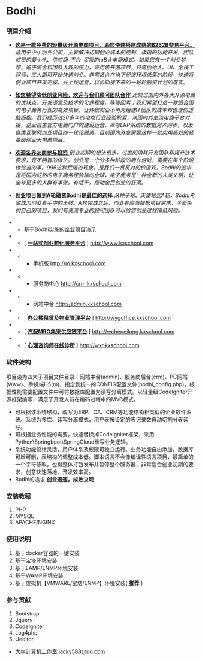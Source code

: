 # Bodhi

### 项目介绍
 - **[这是一款免费的轻量级开源电商项目，助您快速搭建成熟的B2B2B交易平台。](http://www.js715.com)**  _适用于中小创业公司，主要解决初期创业成本的控制、极速的功能开发、团队成员的最小化、供应商-平台-买家的toB大电商模式。如果您有一个创业梦想，迫于资金和团队人数的压力，采用该开源项目，只需创始人、UI、全栈工程师，三人即可开始快速创业。非常适合在当下经济环境低落的阶段，快速将创业项目开发完成，并上线运营，以协助接下来的一轮轮融资计划的落实。_ 
- [ **如您希望降低创业风险，欢迎与我们顾问团队合作** ](http://www.js715.com) _比较过国内外各大开源电商的优缺点，开发语言及技术的可靠程度，等等因素；我们希望打造一款适合国内电子商务行业的高效项目，让传统实业不再为组建IT团队的成本和管理伤透脑细胞。我们经历过20多年的电商行业经验积累，从国内外主流电商平台对接，企业自主官方电商门户的建设运营，库存ERP系统的数据对齐同步，以及各类互联网创业项目的一轮轮融资，目前国内外急需要这样一款实用高效的轻量级创业大电商项目。_ 
- [ **欢迎各界友商参与投资** ](http://www.js715.com) _创业初期的想法很多，过度的消耗开发团队和提升技术要求，是不明智的做法。创业是一个分多种阶段的商业游戏，需要在每个阶段做恰当的事。996这种荒唐的现象，是我们一贯反对的价值观，Bodhi的追求是将国内成熟的电子商务经验输向全球，电子商务是一种全新的人类文明，让全球更多的人群有事做，有活干，推动全民创业的狂潮。_ 
- [ **创业项目做到A轮融资Bodhi是最佳的选择** ](http://www.js715.com) _从种子轮、天使轮到A轮，Bodhi希望成为创业者手中的王牌。A轮完成之后，创业者应当根据项目需求，全新架构自己的项目，我们有资深专业的顾问团队可以给您创业过程降低风险。_ 
- - 基于Bodhi实施的企业项目演示
- -  [ **[一站式创业孵化服务平台](http://www.kxschool.com)** ] http://www.kxschool.com  
- - -  手机版 http://m.kxschool.com 
- - -  服务商中心 http://crm.kxschool.com 
- - -  网站中台 http://admin.kxschool.com

- -  [ **[办公楼租赁及物业管理平台](http://wygoffice.kxschool.com)** ] http://wygoffice.kxschool.com
- -  [ **[汽配MRO集采供应链平台](http://wchepeilong.kxschool.com)** ] http://wchepeilong.kxschool.com
- -  [ **[心理咨询师在线诊所](http://wxr.kxschool.com)** ] http://wxr.kxschool.com

### 软件架构
项目设为四大子项目文件目录：网站中台(admin)、服务商后台(crm)、PC网站(www)、手机端H5(m)，指定到统一的CONFIG配置文件(bodhi_config.php)，根据性能需要配置文件中可将数据库配置为读写分离模式。以轻量级CodeIgniter开源框架编写，满足了开发人员在编码过程中的MVC模式。
- 可根据该系统结构，改写为ERP、OA、CRM等功能结构相类似的企业软件系统。系统为多库、读写分离模式，用户表按设定的表记录数自动切割分表读写。
- 可根据业务性能的需要，快速替换掉CodeIgniter框架，采用Python\Springboot\SpringCloud重写业务逻辑。
- 系统功能设计灵活，用户体系及权限可独立运行。业务功能自由添加，数据库可增可删，表结构的调整成本低。脚本语言不会像编译性语言项目，最简单的一个字符修改，也得整体打包发布并暂停整个服务器，非常适合创业初期的要求，创意快速落地、开发效率高。
- Bodhi的追求  **创业迅速，成败立现** 


### 安装教程

1.  PHP
2.  MYSQL
3.  APACHE/NGINX

### 使用说明

1.  基于docker容器的一键安装
2.  基于宝塔环境安装
3.  基于LAMP/LNMP环境安装
4.  基于WAMP环境安装
5.  基于虚拟机【VMWARE/宝塔/LNMP】环境安装( **推荐** )

### 参与贡献

1.  Bootstrap
2.  Jquery
3.  CodeIgniter
4.  Log4php
5.  Ueditor

 - [大牛计算机工作室](http://www.js715.com)  jacky588@qq.com
